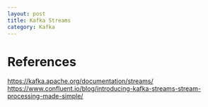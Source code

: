 ```yaml
---
layout: post
title: Kafka Streams
category: Kafka
---
```


# References
https://kafka.apache.org/documentation/streams/
https://www.confluent.io/blog/introducing-kafka-streams-stream-processing-made-simple/
